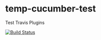 # temp-cucumber-test

Test Travis Plugins

[![Build Status](https://www.travis-ci.org/molihan/temp-cucumber-test.svg?branch=travis)](https://www.travis-ci.org/molihan/temp-cucumber-test)
